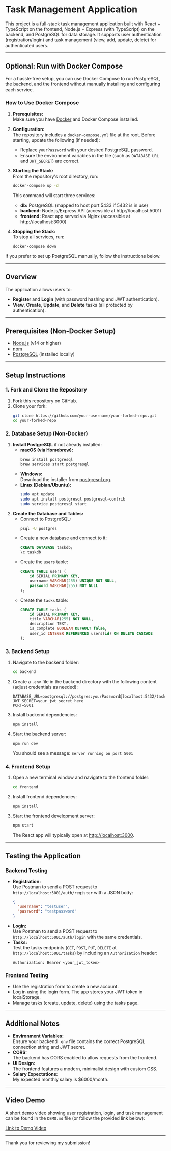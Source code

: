 # Task Management Application

This project is a full-stack task management application built with React + TypeScript on the frontend, Node.js + Express (with TypeScript) on the backend, and PostgreSQL for data storage. It supports user authentication (registration/login) and task management (view, add, update, delete) for authenticated users.

---

## Optional: Run with Docker Compose

For a hassle‑free setup, you can use Docker Compose to run PostgreSQL, the backend, and the frontend without manually installing and configuring each service.

### How to Use Docker Compose

1. **Prerequisites:**  
   Make sure you have [Docker](https://www.docker.com/get-started) and Docker Compose installed.

2. **Configuration:**  
   The repository includes a `docker-compose.yml` file at the root. Before starting, update the following (if needed):
   - Replace `yourPassword` with your desired PostgreSQL password.
   - Ensure the environment variables in the file (such as `DATABASE_URL` and `JWT_SECRET`) are correct.

3. **Starting the Stack:**  
   From the repository's root directory, run:
   ```bash
   docker-compose up -d
   ```
   This command will start three services:
   - **db:** PostgreSQL (mapped to host port 5433 if 5432 is in use)
   - **backend:** Node.js/Express API (accessible at http://localhost:5001)
   - **frontend:** React app served via Nginx (accessible at http://localhost:3000)

4. **Stopping the Stack:**  
   To stop all services, run:
   ```bash
   docker-compose down
   ```

If you prefer to set up PostgreSQL manually, follow the instructions below.

---

## Overview

The application allows users to:
- **Register** and **Login** (with password hashing and JWT authentication).
- **View**, **Create**, **Update**, and **Delete** tasks (all protected by authentication).

---

## Prerequisites (Non-Docker Setup)

- [Node.js](https://nodejs.org/) (v14 or higher)
- [npm](https://www.npmjs.com/)
- [PostgreSQL](https://www.postgresql.org/) (installed locally)

---

## Setup Instructions

### 1. Fork and Clone the Repository

1. Fork this repository on GitHub.
2. Clone your fork:
   ```bash
   git clone https://github.com/your-username/your-forked-repo.git
   cd your-forked-repo
   ```

### 2. Database Setup (Non-Docker)

1. **Install PostgreSQL** if not already installed:
   - **macOS (via Homebrew):**
     ```bash
     brew install postgresql
     brew services start postgresql
     ```
   - **Windows:**  
     Download the installer from [postgresql.org](https://www.postgresql.org/download/windows/).
   - **Linux (Debian/Ubuntu):**
     ```bash
     sudo apt update
     sudo apt install postgresql postgresql-contrib
     sudo service postgresql start
     ```
2. **Create the Database and Tables:**
   - Connect to PostgreSQL:
     ```bash
     psql -U postgres
     ```
   - Create a new database and connect to it:
     ```sql
     CREATE DATABASE taskdb;
     \c taskdb
     ```
   - Create the `users` table:
     ```sql
     CREATE TABLE users (
         id SERIAL PRIMARY KEY,
         username VARCHAR(255) UNIQUE NOT NULL,
         password VARCHAR(255) NOT NULL
     );
     ```
   - Create the `tasks` table:
     ```sql
     CREATE TABLE tasks (
         id SERIAL PRIMARY KEY,
         title VARCHAR(255) NOT NULL,
         description TEXT,
         is_complete BOOLEAN DEFAULT false,
         user_id INTEGER REFERENCES users(id) ON DELETE CASCADE
     );
     ```

### 3. Backend Setup

1. Navigate to the backend folder:
   ```bash
   cd backend
   ```
2. Create a `.env` file in the backend directory with the following content (adjust credentials as needed):
   ```env
   DATABASE_URL=postgresql://postgres:yourPassword@localhost:5432/taskdb
   JWT_SECRET=your_jwt_secret_here
   PORT=5001
   ```
3. Install backend dependencies:
   ```bash
   npm install
   ```
4. Start the backend server:
   ```bash
   npm run dev
   ```
   You should see a message: `Server running on port 5001`

### 4. Frontend Setup

1. Open a new terminal window and navigate to the frontend folder:
   ```bash
   cd frontend
   ```
2. Install frontend dependencies:
   ```bash
   npm install
   ```
3. Start the frontend development server:
   ```bash
   npm start
   ```
   The React app will typically open at [http://localhost:3000](http://localhost:3000).

---

## Testing the Application

### Backend Testing
- **Registration:**  
  Use Postman to send a POST request to `http://localhost:5001/auth/register` with a JSON body:
  ```json
  {
    "username": "testuser",
    "password": "testpassword"
  }
  ```
- **Login:**  
  Use Postman to send a POST request to `http://localhost:5001/auth/login` with the same credentials.
- **Tasks:**  
  Test the tasks endpoints (`GET`, `POST`, `PUT`, `DELETE` at `http://localhost:5001/tasks`) by including an `Authorization` header:
  ```
  Authorization: Bearer <your_jwt_token>
  ```

### Frontend Testing
- Use the registration form to create a new account.
- Log in using the login form. The app stores your JWT token in localStorage.
- Manage tasks (create, update, delete) using the tasks page.

---

## Additional Notes

- **Environment Variables:**  
  Ensure your backend `.env` file contains the correct PostgreSQL connection string and JWT secret.
- **CORS:**  
  The backend has CORS enabled to allow requests from the frontend.
- **UI Design:**  
  The frontend features a modern, minimalist design with custom CSS.
- **Salary Expectations:**  
  My expected monthly salary is $6000/month.

---

## Video Demo

A short demo video showing user registration, login, and task management can be found in the `DEMO.md` file (or follow the provided link below):

[Link to Demo Video](#)

---

Thank you for reviewing my submission!